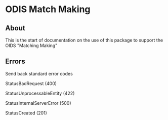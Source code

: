# ODIS Match Making

## About

This is the start of documentation on the use of this
package to support the OIDS "Matching Making"

## Errors

Send back standard error codes

StatusBadRequest (400)

StatusUnprocessableEntity (422)

StatusInternalServerError (500)

StatusCreated (201)
